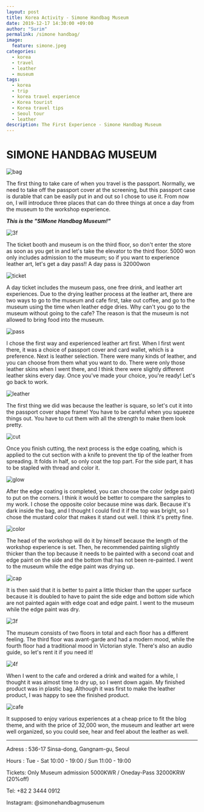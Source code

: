 ```yaml
---
layout: post
title: Korea Activity - Simone Handbag Museum
date: 2019-12-17 14:30:00 +09:00
author: "Surim"
permalink: /simone handbag/
image:
  feature: simone.jpeg
categories:
  - korea
  - travel
  - leather
  - museum
tags:
  - korea
  - trip
  - korea travel experience
  - Korea tourist
  - Korea travel tips
  - Seoul tour
  - leather
description: The First Experience - Simone Handbag Museum
---
```


# SIMONE  HANDBAG MUSEUM

![bag](/img/post/02/bag.JPG)

The first thing to take care of when you travel is the passport. Normally, we need to take off the passport cover at the screening, but this passport case is durable that can be easily put in and out so I chose to use it. From now on, I will introduce three places that can do three things at once a day from the museum to the workshop experience.

***This is the "SIMone Handbag Museum!"***

![3f](/img/post/02/3floor.JPG)

The ticket booth and museum is on the third floor, so don't enter the store as soon as you get in and let's take the elevator to the third floor. 5000 won only includes admission to the museum; so if you want to experience leather art, let's get a day pass!!
A day pass is 32000won

![ticket](/img/post/02/ticket.JPG)

A day ticket includes the museum pass, one free drink, and leather art experiences. Due to the drying leather process at the leather art, there are two ways to go to the museum and cafe first, take out coffee, and go to the museum using the time when leather edge dries. Why can't you go to the museum without going to the cafe? The reason is that the museum is not allowed to bring food into the museum.

![pass](/img/post/02/pass&card.JPG)

I chose the first way and experienced leather art first. When I first went there, it was a choice of passport cover and card wallet, which is a preference. Next is leather selection. There were many kinds of leather, and you can choose from them what you want to do. There were only those leather skins when I went there, and I think there were slightly different leather skins every day. Once you've made your choice, you're ready! Let's go back to work.

![leather](/img/post/02/leather.JPG)

The first thing we did was because the leather is square, so let's cut it into the passport cover shape frame! You have to be careful when you squeeze things out. You have to cut them with all the strength to make them look pretty.

![cut](/img/post/02/cut.JPG)

Once you finish cutting, the next process is the edge coating, which is applied to the cut section with a knife to prevent the tip of the leather from spreading. It folds in half, so only coat the top part. For the side part, it has to be stapled with thread and color it.

![glow](/img/post/02/glow.JPG)

After the edge coating is completed, you can choose the color (edge paint) to put on the corners. I think it would be better to compare the samples to my work. I chose the opposite color because mine was dark. Because it's dark inside the bag, and I thought I could find it if the top was bright, so I chose the mustard color that makes it stand out well. I think it's pretty fine.

![color](/img/post/02/color.JPG)

The head of the workshop will do it by himself because the length of the workshop experience is set. Then, he recommended painting slightly thicker than the top because it needs to be painted with a second coat and edge paint on the side and the bottom that has not been re-painted. I went to the museum while the edge paint was drying up.


![cap](/img/post/02/captin.JPG)

It is then said that it is better to paint a little thicker than the upper surface because it is doubled to have to paint the side edge and bottom side which are not painted again with edge coat and edge paint. I went to the museum while the edge paint was dry.

![3f](/img/post/02/aaa.JPG)

The museum consists of two floors in total and each floor has a different feeling. The third floor was avant-garde and had a modern mood, while the fourth floor had a traditional mood in Victorian style. There's also an audio guide, so let's rent it if you need it!

![4f](/img/post/02/4floor.JPG)

When I went to the cafe and ordered a drink and waited for a while, I thought it was almost time to dry up, so I went down again. My finished product was in plastic bag. Although it was first to make the leather product, I was happy to see the finished product.

![cafe](/img/post/02/cafe.JPG)

It supposed to enjoy various experiences at a cheap price to fit the blog theme, and with the price of 32,000 won, the museum and leather art were well organized, so you could see, hear and feel about the leather as well.

--------------------------------------

Adress : 536-17 Sinsa-dong, Gangnam-gu, Seoul

Hours : Tue - Sat 10:00 - 19:00 / Sun 11:00 - 19:00

Tickets: Only Museum admission 5000KWR / Oneday-Pass 32000KRW (20%off)

Tel: +82 2 3444 0912

Instagram: @simonehandbagmusenum
